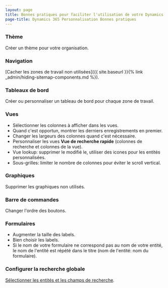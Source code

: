 ```yaml
---
layout: page
title: Bonnes pratiques pour faciliter l'utilisation de votre Dynamics 365 Online
page-title: Dynamics 365 Personnalisation Bonnes pratiques
---
```


### Thème
Créer un thème pour votre organisation.

### Navigation
[Cacher les zones de travail non utilisées]({{ site.baseurl }}{% link _admin/hiding-sitemap-components.md %}).

### Tableaux de bord
Créer ou personnaliser un tableau de bord pour chaque zone de travail.

### Vues
* Sélectionner les colonnes à afficher dans les vues.
* Quand c'est opportun, montrer les derniers enregistrements en premier.
* Changer les largeurs des colonnes quand c'est nécessaire.
* Personnaliser les vues **Vue de recherche rapide** (colonnes de recherche et colonnes de la vue).
* Vue lookup: supprimer le modifié le, utiliser des icones pour les entités personnalisées.
* Sous-grilles: limiter le nombre de colonnes pour éviter le scroll vertical.

### Graphiques
Supprimer les graphiques non utilisés.

### Barre de commandes
Changer l'ordre des boutons.

### Formulaires
* Augmenter la taille des labels.
* Bien choisir les labels.
* Si le nom de votre formulaire ne correspond pas au nom de votre entité, le nom
de l'entité est répété dans le titre (nom de l'entité: nom du formulaire).

### Configurer la recherche globale
[Sélectionner les entités et les champs de recherche](https://community.dynamics.com/crm/b/xrm/archive/2017/08/12/how-to-set-up-global-search-in-microsoft-dynamics-365).
